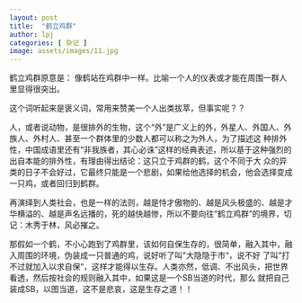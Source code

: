 ```yaml
---
layout: post
title:  "鹤立鸡群"
author: lpj
categories: [ 杂记 ]
image: assets/images/11.jpg
---
```


鹤立鸡群原意是： 像鹤站在鸡群中一样。比喻一个人的仪表或才能在周围一群人里显得很突出。

这个词听起来是褒义词，常用来赞美一个人出类拔萃，但事实呢？？

人，或者说动物，是很排外的生物，这个“外”是广义上的外，外星人、外国人、外族人、外村人、甚至一个群体里的少数人都可以称之为外人，为了描述这 种排外性，中国成语里还有“非我族者，其心必诛”这样的经典表述，所以基于这种强烈的出自本能的排外性，有理由得出结论：这只立于鸡群的鹤，这个不同于大 众的异类的日子不会好过，它最终只能是一个悲剧，如果给他选择的机会，他会选择变成一只鸡，或者回归到鹤群。

再演绎到人类社会，也是一样的法则，越是恃才傲物的、越是风头极盛的、越是才华横溢的、越是声名远播的，死的越快越惨，所以不要向往“鹤立鸡群”的境界，切记：木秀于林，风必摧之。

那假如一个鹤，不小心跑到了鸡群里，该如何自保生存的，很简单，融入其中，融入周围的环境，伪装成一只普通的鸡，说好听了叫"大隐隐于市“，说不好 了叫”打不过就加入以求自保“，这样才能得以生存。人类亦然，低调、不出风头，把世界看透，然后按社会的规则融入其中，如果这是一个SB当道的时代，那么 就把自己装成SB，以图当道，这不是悲哀，这是生存之道！！


